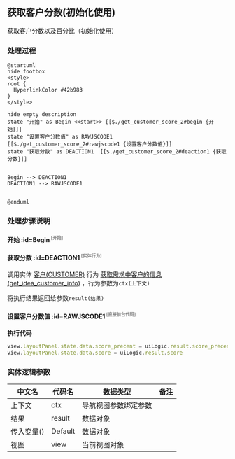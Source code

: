 ## 获取客户分数(初始化使用) <!-- {docsify-ignore-all} -->

   获取客户分数以及百分比（初始化使用）

### 处理过程

```plantuml
@startuml
hide footbox
<style>
root {
  HyperlinkColor #42b983
}
</style>

hide empty description
state "开始" as Begin <<start>> [[$./get_customer_score_2#begin {开始}]]
state "设置客户分数值" as RAWJSCODE1  [[$./get_customer_score_2#rawjscode1 {设置客户分数值}]]
state "获取分数" as DEACTION1  [[$./get_customer_score_2#deaction1 {获取分数}]]


Begin --> DEACTION1
DEACTION1 --> RAWJSCODE1


@enduml
```


### 处理步骤说明

#### 开始 :id=Begin<sup class="footnote-symbol"> <font color=gray size=1>[开始]</font></sup>




#### 获取分数 :id=DEACTION1<sup class="footnote-symbol"> <font color=gray size=1>[实体行为]</font></sup>



调用实体 [客户(CUSTOMER)](module/ProdMgmt/customer.md) 行为 [获取需求中客户的信息(get_idea_customer_info)](module/ProdMgmt/customer#行为) ，行为参数为`ctx(上下文)`

将执行结果返回给参数`result(结果)`

#### 设置客户分数值 :id=RAWJSCODE1<sup class="footnote-symbol"> <font color=gray size=1>[直接前台代码]</font></sup>



<p class="panel-title"><b>执行代码</b></p>

```javascript
view.layoutPanel.state.data.score_precent = uiLogic.result.score_precent
view.layoutPanel.state.data.score = uiLogic.result.score
```



### 实体逻辑参数

|    中文名   |    代码名    |  数据类型      |备注 |
| --------| --------| --------  | --------   |
|上下文|ctx|导航视图参数绑定参数||
|结果|result|数据对象||
|传入变量(<i class="fa fa-check"/></i>)|Default|数据对象||
|视图|view|当前视图对象||
